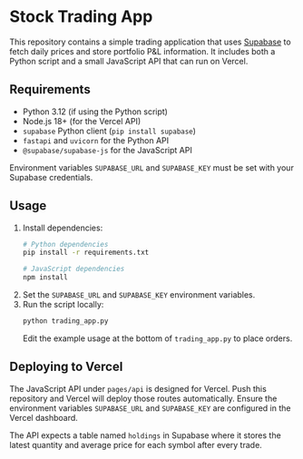 # Stock Trading App

This repository contains a simple trading application that uses [Supabase](https://supabase.com/) to fetch daily prices and store portfolio P&L information.
It includes both a Python script and a small JavaScript API that can run on Vercel.

## Requirements
- Python 3.12 (if using the Python script)
- Node.js 18+ (for the Vercel API)
- `supabase` Python client (`pip install supabase`)
- `fastapi` and `uvicorn` for the Python API
- `@supabase/supabase-js` for the JavaScript API

Environment variables `SUPABASE_URL` and `SUPABASE_KEY` must be set with your Supabase credentials.

## Usage
1. Install dependencies:
   ```bash
   # Python dependencies
   pip install -r requirements.txt
   
   # JavaScript dependencies
   npm install
   ```
2. Set the `SUPABASE_URL` and `SUPABASE_KEY` environment variables.
3. Run the script locally:
   ```bash
   python trading_app.py
   ```
   Edit the example usage at the bottom of `trading_app.py` to place orders.



## Deploying to Vercel

The JavaScript API under `pages/api` is designed for Vercel. Push this repository and Vercel will deploy those routes automatically. Ensure the environment variables `SUPABASE_URL` and `SUPABASE_KEY` are configured in the Vercel dashboard.

The API expects a table named `holdings` in Supabase where it stores the latest quantity and average price for each symbol after every trade.
